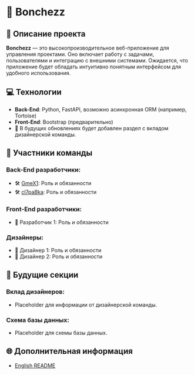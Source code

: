 
# 🚀 Bonchezz

## 📝 Описание проекта
**Bonchezz** — это высокопроизводительное веб-приложение для управления проектами. Оно включает работу с задачами, пользователями и интеграцию с внешними системами. Ожидается, что приложение будет обладать интуитивно понятным интерфейсом для удобного использования.

## 💻 Технологии
- **Back-End**: Python, FastAPI, возможно асинхронная ORM (например, Tortoise)
- **Front-End**: Bootstrap (предварительно)
- 🎨 В будущих обновлениях будет добавлен раздел с вкладом дизайнерской команды.

## 👥 Участники команды
### **Back-End разработчики**:
  - 🛠 [GmeX1](https://github.com/GmeX1): Роль и обязанности
  - 🛠 [cl7paBka](https://github.com/cl7paBka): Роль и обязанности

### **Front-End разработчики**:
  - 🎯 Разработчик 1: Роль и обязанности

### **Дизайнеры**:
  - 🎨 Дизайнер 1: Роль и обязанности
  - 🎨 Дизайнер 2: Роль и обязанности

## 🔮 Будущие секции
### **Вклад дизайнеров**:
  - Placeholder для информации от дизайнерской команды.

### **Схема базы данных**:
  - Placeholder для схемы базы данных.

## 🌐 Дополнительная информация
- [English README](../README.md)
